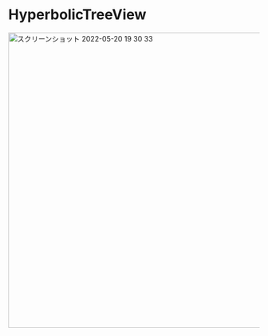 # HyperbolicTreeView

<img width="592" alt="スクリーンショット 2022-05-20 19 30 33" src="https://user-images.githubusercontent.com/45020018/169509958-842fe307-e40c-41ea-960e-70cc2c7c3fe9.png">
